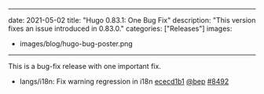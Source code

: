
---
date: 2021-05-02
title: "Hugo 0.83.1: One Bug Fix"
description: "This version fixes an issue introduced in 0.83.0."
categories: ["Releases"]
images:
- images/blog/hugo-bug-poster.png

---

	

This is a bug-fix release with one important fix.

* langs/i18n: Fix warning regression in i18n [ececd1b1](https://github.com/gohugoio/hugo/commit/ececd1b122c741567a80acd8d60ccd6356fa5323) [@bep](https://github.com/bep) [#8492](https://github.com/gohugoio/hugo/issues/8492)



